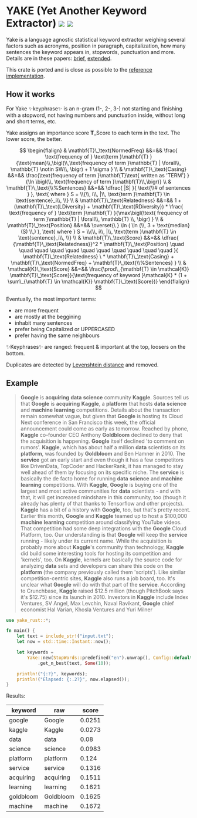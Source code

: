 # YAKE (Yet Another Keyword Extractor) [![](https://img.shields.io/crates/v/yake-rust.svg)](https://crates.io/crates/yake-rust) [![](https://docs.rs/yake-rust/badge.svg)](https://docs.rs/yake-rust/)

Yake is a language agnostic statistical keyword extractor weighing several factors such as acronyms, position in
paragraph, capitalization, how many sentences the keyword appears in, stopwords, punctuation and more. Details are in
these papers: [brief](https://repositorio.inesctec.pt/server/api/core/bitstreams/ef121a01-a0a6-4be8-945d-3324a58fc944/content),
[extended](https://doi.org/10.1016/j.ins.2019.09.013).

This crate is ported and is close as possible to the [reference implementation](https://github.com/LIAAD/yake/).

## How it works

For Yake ✨keyphrase✨ is an n-gram (1-, 2-, 3-) not starting and finishing with a stopword, not having numbers and punctuation inside, without long and short terms, etc.

Yake assigns an importance score $\mathbf{T}\_\text{Score}$ to each term in the text. The lower score, the better.

$$
\begin{flalign}
& \mathbf{T}\_\text{NormedFreq} &&=&& \frac{ \text{frequency of } \text{term }\mathbf{T} }{\text{mean}\\,\bigl(\\,\text{frequency of term }\mathbb{T} | \forall\\, \mathbb{T} \notin SW\\, \bigr) + 1 \sigma }  \\
& \mathbf{T}\_\text{Casing} &&=&& \frac{\text{frequency of term }\mathbf{T}\text{ written as 'TERM'} }{\ln \bigl(\\, \text{frequency of term }\mathbf{T}\\,\bigr)}  \\
& \mathbf{T}\_\text{\\%Sentences} &&=&& \dfrac{ |S| }{ \text{\\# of sentences } }, \text{ where } S = \\{\\, i\\, |\\, \text{term }\mathbf{T} \in \text{sentence}_i\\, \\} \\
& \mathbf{T}\_\text{Relatedness} &&=&& 1 + (\mathbf{T}\_\text{LDiversity} + \mathbf{T}\_\text{RDiversity}) * \frac{ \text{frequency of } \text{term }\mathbf{T} }{\max\bigl(\text{ frequency of term }\mathbb{T} | \forall\\, \mathbb{T} \\, \bigr) } \\
& \mathbf{T}\_\text{Position} &&=&& \overset{\ } \ln ( \ln (\\, 3 + \text{median}(S) \\,) ), \text{ where } S = \\{\\, i\\, |\\, \text{term }\mathbf{T} \in \text{sentence}_i\\, \\} \\
& \mathbf{T}\_\text{Score} &&=&& \dfrac{ {\mathbf{T}\_\text{Relatedness}}^2 * \mathbf{T}\_\text{Position} \quad \quad \quad \quad \quad \quad \quad \quad \quad \quad \quad }{ \mathbf{T}\_\text{Relatedness} \ * \mathbf{T}\_\text{Casing} + \mathbf{T}\_\text{NormedFreq} + \mathbf{T}\_\text{\\%Sentences} } \\
& \mathcal{K}\_\text{Score} &&=&& \frac{\prod\_{\mathbf{T} \in \mathcal{K}} \mathbf{T}\_\text{Score}}{\text{frequency of keyword }\mathcal{K} * (1 + \sum\_{\mathbf{T} \in \mathcal{K}} \mathbf{T}\_\text{Score})}
\end{flalign}
$$

Eventually, the most important terms:
- are more frequent
- are mostly at the beggining
- inhabit many sentences
- prefer being Capitalized or UPPERCASED
- prefer having the same neighbours

✨Keyphrases✨ are ranged: frequent & important at the top, loosers on the bottom.

Duplicates are detected by [Levenshtein distance](https://en.wikipedia.org/wiki/Levenshtein_distance) and removed.

## Example

> **Google** is **acquiring** **data** **science** community **Kaggle**. Sources tell us that **Google** is **acquiring** **Kaggle**,
> a **platform** that hosts **data** **science** and **machine** **learning** competitions. Details about the transaction remain somewhat
> vague, but given that **Google** is hosting its Cloud Next conference in San Francisco this week, the official announcement could come as early as tomorrow.
> Reached by phone, **Kaggle** co-founder CEO Anthony **Goldbloom** declined to deny that the acquisition is happening.
> **Google** itself declined 'to comment on rumors'. **Kaggle**, which has about half a million **data** scientists on its **platform**,
> was founded by **Goldbloom** and Ben Hamner in 2010.
> The **service** got an early start and even though it has a few competitors like DrivenData, TopCoder and HackerRank,
> it has managed to stay well ahead of them by focusing on its specific niche.
> The **service** is basically the de facto home for running **data** **science** and **machine** **learning** competitions.
> With **Kaggle**, **Google** is buying one of the largest and most active communities for **data** scientists - and with that,
> it will get increased mindshare in this community, too (though it already has plenty of that thanks to Tensorflow
> and other projects). **Kaggle** has a bit of a history with **Google**, too, but that's pretty recent. Earlier this month,
> **Google** and **Kaggle** teamed up to host a $100,000 **machine** **learning** competition around classifying YouTube videos.
> That competition had some deep integrations with the **Google** Cloud Platform, too. Our understanding is that **Google**
> will keep the **service** running - likely under its current name. While the acquisition is probably more about
> **Kaggle**'s community than technology, **Kaggle** did build some interesting tools for hosting its competition
> and 'kernels', too. On **Kaggle**, kernels are basically the source code for analyzing **data** sets and developers can
> share this code on the **platform** (the company previously called them 'scripts').
> Like similar competition-centric sites, **Kaggle** also runs a job board, too. It's unclear what **Google** will do with
> that part of the **service**. According to Crunchbase, **Kaggle** raised \$12.5 million (though PitchBook says it's \$12.75)
> since its launch in 2010. Investors in **Kaggle** include Index Ventures, SV Angel, Max Levchin, Naval Ravikant,
> **Google** chief economist Hal Varian, Khosla Ventures and Yuri Milner

```rust
use yake_rust::*;

fn main() {
    let text = include_str!("input.txt");
    let now = std::time::Instant::now();

    let keywords =
        Yake::new(StopWords::predefined("en").unwrap(), Config::default())
            .get_n_best(text, Some(10));

    println!("{:?}", keywords);
    println!("Elapsed: {:.2?}", now.elapsed());
}
```

Results:

| keyword   | raw       | score  |
|-----------|-----------|--------|
| google    | Google    | 0.0251 |
| kaggle    | Kaggle    | 0.0273 |
| data      | data      | 0.08   |
| science   | science   | 0.0983 |
| platform  | platform  | 0.124  |
| service   | service   | 0.1316 |
| acquiring | acquiring | 0.1511 |
| learning  | learning  | 0.1621 |
| goldbloom | Goldbloom | 0.1625 |
| machine   | machine   | 0.1672 |
